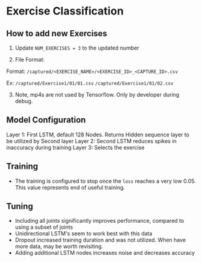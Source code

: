 # Exercise Classification

## How to add new Exercises

1. Update `NUM_EXERCISES = 3` to the updated number

2. File Format:

Format:
`/captured/<EXERCISE_NAME>/<EXERCISE_ID>_<CAPTURE_ID>.csv`

Ex:
`/captured/Exercise1/01/01.csv`
`/captured/Exercise1/01/02.csv`

3. Note, mp4s are not used by Tensorflow. Only by developer during debug.

## Model Configuration

Layer 1: First LSTM, default 128 Nodes. Returns Hidden sequence layer to be utilized by Second layer
Layer 2: Second LSTM reduces spikes in inaccuracy during training
Layer 3: Selects the exercise

## Training

- The training is configured to stop once the `loss` reaches a very low 0.05. This value represents end of useful training.

## Tuning

- Including all joints significantly improves performance, compared to using a subset of joints
- Unidirectional LSTM's seem to work best with this data
- Dropout increased training duration and was not utilized. When have more data, may be worth revisiting.
- Adding additional LSTM nodes increases noise and decreases accuracy